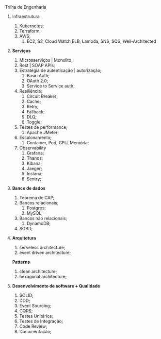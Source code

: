 Trilha de Engenharia

1. Infraestrutura
    1. Kubernetes;
    2. Terraform;
    3. AWS;
        1. EC2, S3, Cloud Watch,ELB, Lambda, SNS, SQS, Well-Architected
2. **Serviços**
    1. Microsserviços | Monolito;
    2. Rest | SOAP APIs;
    3. Estratégia de autenticação | autorização;
        1. Basic Auth;
        2. OAuth 2.0;
        3. Service to Service auth;
    4. Resiliência;
        1. Circuit Breaker;
        2. Cache;
        3. Retry;
        4. Fallback;
        5. DLQ;
        6. Toggle;
    5. Testes de performance;
        1. Apache JMeter;
    6. Escalonamento;
        1. Container, Pod, CPU, Memória;
    7. Observability
        1. Grafana;
        2. Thanos;
        3. Kibana;
        4. Jaeger;
        5. Instana;
        6. Sentry;
3. **Banco de dados**
    1. Teorema de CAP;
    2. Bancos relacionais;
        1. Postgres;
        2. MySQL;
    3. Bancos não relacionais;
        1. DynamoDB;
    4. SGBD;
4. **Arquitetura**
    1. serveless architecture;
    2. event driven architecture;
    
    **Patterns**
    
    1. clean architecture;
    2. hexagonal architecture;
5. **Desenvolvimento de software + Qualidade**
    1. SOLID; 
    2. DDD;
    3. Event Sourcing;
    4. CQRS;
    5. Testes Unitários;
    6. Testes de Integração;
    7. Code Review;
    8. Documentação;
